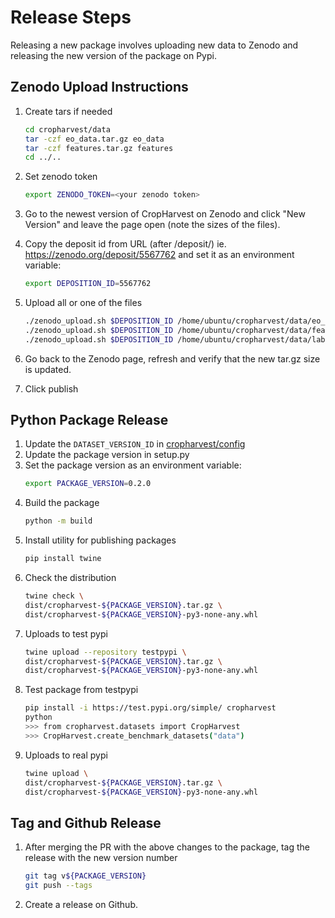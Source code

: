 # Release Steps
Releasing a new package involves uploading new data to Zenodo and releasing the new version of the package on Pypi.
## Zenodo Upload Instructions
1. Create tars if needed
    ```bash
    cd cropharvest/data
    tar -czf eo_data.tar.gz eo_data
    tar -czf features.tar.gz features
    cd ../..
    ```
2. Set zenodo token 
    ```bash
    export ZENODO_TOKEN=<your zenodo token>
    ```

3. Go to the newest version of CropHarvest on Zenodo and click "New Version" and leave the page open (note the sizes of the files).
4. Copy the deposit id from URL (after /deposit/) ie. https://zenodo.org/deposit/5567762 and set it as an environment variable:
    ```bash
    export DEPOSITION_ID=5567762
    ```

5. Upload all or one of the files
    ```bash
    ./zenodo_upload.sh $DEPOSITION_ID /home/ubuntu/cropharvest/data/eo_data.tar.gz
    ./zenodo_upload.sh $DEPOSITION_ID /home/ubuntu/cropharvest/data/features.tar.gz
    ./zenodo_upload.sh $DEPOSITION_ID /home/ubuntu/cropharvest/data/labels.geojson
    ```
6. Go back to the Zenodo page, refresh and verify that the new tar.gz size is updated.
7. Click publish


## Python Package Release
1. Update the `DATASET_VERSION_ID` in [cropharvest/config](cropharvest/config.py)
2. Update the package version in setup.py
3. Set the package version as an environment variable:
    ```bash
    export PACKAGE_VERSION=0.2.0
    ```
3. Build the package
    ```bash
    python -m build
    ```
4. Install utility for publishing packages
    ```bash
    pip install twine
    ```
5. Check the distribution
    ```bash
    twine check \
    dist/cropharvest-${PACKAGE_VERSION}.tar.gz \
    dist/cropharvest-${PACKAGE_VERSION}-py3-none-any.whl
    ```
6. Uploads to test pypi
    ```bash
    twine upload --repository testpypi \
    dist/cropharvest-${PACKAGE_VERSION}.tar.gz \
    dist/cropharvest-${PACKAGE_VERSION}-py3-none-any.whl
    ```
7. Test package from testpypi 
    ```bash
    pip install -i https://test.pypi.org/simple/ cropharvest
    python
    >>> from cropharvest.datasets import CropHarvest
    >>> CropHarvest.create_benchmark_datasets("data")
    ```
7.  Uploads to real pypi
    ```bash
    twine upload \
    dist/cropharvest-${PACKAGE_VERSION}.tar.gz \
    dist/cropharvest-${PACKAGE_VERSION}-py3-none-any.whl
    ```

## Tag and Github Release
1. After merging the PR with the above changes to the package, tag the release with the new version number
    ```bash
    git tag v${PACKAGE_VERSION}
    git push --tags
    ```

2. Create a release on Github.